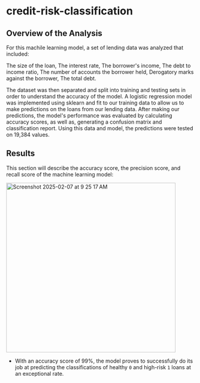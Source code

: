 # credit-risk-classification

## Overview of the Analysis

For this machile learning model, a set of lending data was analyzed that included:

The size of the loan, 
The interest rate, 
The borrower's income, 
The debt to income ratio, 
The number of accounts the borrower held, 
Derogatory marks against the borrower, 
The total debt.

The dataset was then separated and split into training and testing sets in order to understand the accuracy of the model.  A logistic regression model was implemented using sklearn and fit to our training data to allow us to make predictions on the loans from our lending data. After making our predictions, the model's performance was evaluated by calculating accuracy scores, as well as, generating a confusion matrix and classification report. Using this data and model, the predictions were tested on 19,384 values.

## Results

This section will describe the accuracy score, the precision score, and recall score of the machine learning model:

<img width="452" alt="Screenshot 2025-02-07 at 9 25 17 AM" src="https://github.com/user-attachments/assets/c1c24ec7-12b2-4e29-843d-5bfdf2f608c8" />

* With an accuracy score of 99%, the model proves to successfully do its job at predicting the classifications of healthy `0` and high-risk `1` loans at an exceptional rate. 
